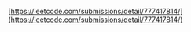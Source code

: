 [https://leetcode.com/submissions/detail/777417814/](https://leetcode.com/submissions/detail/777417814/)
